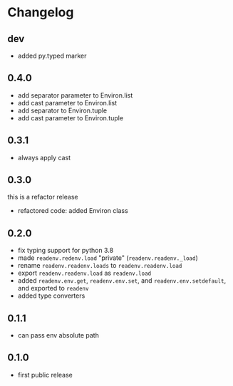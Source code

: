 # Changelog

## dev

* added py.typed marker

## 0.4.0

* add separator parameter to Environ.list
* add cast parameter to Environ.list
* add separator to Environ.tuple
* add cast parameter to Environ.tuple

## 0.3.1

* always apply cast

## 0.3.0

this is a refactor release

* refactored code: added Environ class

## 0.2.0

* fix typing support for python 3.8
* made `readenv.redenv.load` "private" (`readenv.readenv._load`)
* rename `readenv.readenv.loads` to `readenv.readenv.load`
* export `readenv.readenv.load` as `readenv.load`
* added `readenv.env.get`, `readenv.env.set`, and `readenv.env.setdefault`,
  and exported to `readenv`
* added type converters

## 0.1.1

* can pass env absolute path

## 0.1.0

* first public release
